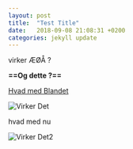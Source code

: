 ```yaml
---
layout: post
title:  "Test Title"
date:   2018-09-08 21:08:31 +0200
categories: jekyll update
---
```




virker ÆØÅ ?



**==Og dette ?==**

<u>Hvad med Blandet</u>


<p><img src="https://cyberforsvardervirker.dk/assets/Capture.PNG" alt="Virker Det" /></p>


hvad med nu



<p><img src="https://cyberforsvardervirker.dk/assets/1.PNG" alt="Virker Det2" /></p>
